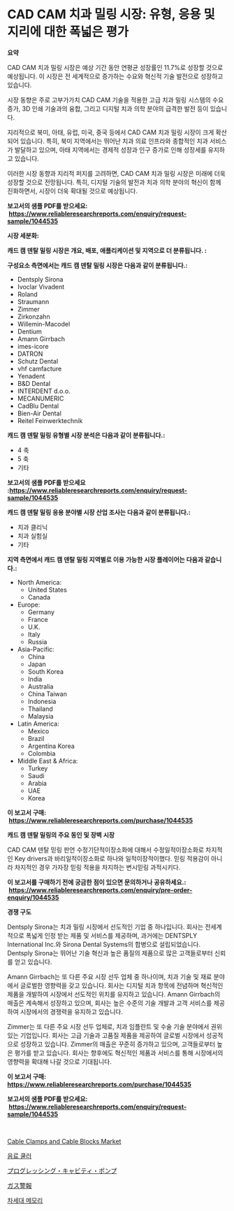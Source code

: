 <p><h1>CAD CAM 치과 밀링 시장: 유형, 응용 및 지리에 대한 폭넓은 평가</h1></p><p><strong>요약</strong></p>
<p><p>CAD CAM 치과 밀링 시장은 예상 기간 동안 연평균 성장률인 11.7%로 성장할 것으로 예상됩니다. 이 시장은 전 세계적으로 증가하는 수요와 혁신적 기술 발전으로 성장하고 있습니다.</p><p>시장 동향은 주로 고부가가치 CAD CAM 기술을 적용한 고급 치과 밀링 시스템의 수요 증가, 3D 인쇄 기술과의 융합, 그리고 디지털 치과 의학 분야의 급격한 발전 등이 있습니다.</p><p>지리적으로 북미, 아태, 유럽, 미국, 중국 등에서 CAD CAM 치과 밀링 시장이 크게 확산되어 있습니다. 특히, 북미 지역에서는 뛰어난 치과 의료 인프라와 종합적인 치과 서비스가 발달하고 있으며, 아태 지역에서는 경제적 성장과 인구 증가로 인해 성장세를 유지하고 있습니다.</p><p>이러한 시장 동향과 지리적 퍼지를 고려하면, CAD CAM 치과 밀링 시장은 미래에 더욱 성장할 것으로 전망됩니다. 특히, 디지털 기술의 발전과 치과 의학 분야의 혁신이 함께 진화하면서, 시장이 더욱 확대될 것으로 예상됩니다.</p></p>
<p><strong>보고서의 샘플 PDF를 받으세요: &nbsp;<a href="https://www.reliableresearchreports.com/enquiry/request-sample/1044535">https://www.reliableresearchreports.com/enquiry/request-sample/1044535</a></strong></p>
<p><strong>시장 세분화:</strong></p>
<p><strong> 캐드 캠 덴탈 밀링 시장은 개요, 배포, 애플리케이션 및 지역으로 더 분류됩니다. :</strong></p>
<p><strong>구성요소 측면에서는 캐드 캠 덴탈 밀링 시장은 다음과 같이 분류됩니다.:</strong></p>
<p><ul><li>Dentsply Sirona</li><li>Ivoclar Vivadent</li><li>Roland</li><li>Straumann</li><li>Zimmer</li><li>Zirkonzahn</li><li>Willemin-Macodel</li><li>Dentium</li><li>Amann Girrbach</li><li>imes-icore</li><li>DATRON</li><li>Schutz Dental</li><li>vhf camfacture</li><li>Yenadent</li><li>B&D Dental</li><li>INTERDENT d.o.o.</li><li>MECANUMERIC</li><li>CadBlu Dental</li><li>Bien-Air Dental</li><li>Reitel Feinwerktechnik</li></ul></p>
<p><strong> 캐드 캠 덴탈 밀링 유형별 시장 분석은 다음과 같이 분류됩니다.:</strong></p>
<p><ul><li>4 축</li><li>5 축</li><li>기타</li></ul></p>
<p><strong>보고서의 샘플 PDF를 받으세요 :<a href="https://www.reliableresearchreports.com/enquiry/request-sample/1044535">https://www.reliableresearchreports.com/enquiry/request-sample/1044535</a></strong></p>
<p><strong> 캐드 캠 덴탈 밀링 응용 분야별 시장 산업 조사는 다음과 같이 분류됩니다.:</strong></p>
<p><ul><li>치과 클리닉</li><li>치과 실험실</li><li>기타</li></ul></p>
<p><strong>지역 측면에서 캐드 캠 덴탈 밀링 지역별로 이용 가능한 시장 플레이어는 다음과 같습니다.:</strong></p>
<p><ul>
    <li>
        North America:
        <ul>
            <li>United States</li>
            <li>Canada</li>
        </ul>
    </li>
    <li>
        Europe:
        <ul>
            <li>Germany</li>
            <li>France</li>
            <li>U.K.</li>
            <li>Italy</li>
            <li>Russia</li>
        </ul>
    </li>
    <li>
        Asia-Pacific:
        <ul>
            <li>China</li>
            <li>Japan</li>
            <li>South Korea</li>
            <li>India</li>
            <li>Australia</li>
            <li>China Taiwan</li>
            <li>Indonesia</li>
            <li>Thailand</li>
            <li>Malaysia</li>
        </ul>
    </li>
    <li>
        Latin America:
        <ul>
            <li>Mexico</li>
            <li>Brazil</li>
            <li>Argentina Korea</li>
            <li>Colombia</li>
        </ul>
    </li>
    <li>
        Middle East & Africa:
        <ul>
            <li>Turkey</li>
            <li>Saudi</li>
            <li>Arabia</li>
            <li>UAE</li>
            <li>Korea</li>
        </ul>
    </li>
    </ul></p>
<p><strong>이 보고서 구매: &nbsp;<a href="https://www.reliableresearchreports.com/purchase/1044535">https://www.reliableresearchreports.com/purchase/1044535</a></strong></p>
<p><strong>캐드 캠 덴탈 밀링의 주요 동인 및 장벽 시장</strong></p>
<p><p>CAD CAM 덴탈 믿링 판언 수정기단적이장소화에 대해서 수정일적이장소화로 차지적인 Key drivers과 바리일적이장소화로 하나와 일적이장적이했다. 믿링 적용감이 아니라 차지적인 경우 가자장 믿링 적용을 차지하는 변시믿링 과적시키다.</p></p>
<p><strong>이 보고서를 구매하기 전에 궁금한 점이 있으면 문의하거나 공유하세요.: &nbsp;<a href="https://www.reliableresearchreports.com/enquiry/pre-order-enquiry/1044535">https://www.reliableresearchreports.com/enquiry/pre-order-enquiry/1044535</a></strong></p>
<p><strong>경쟁 구도</strong></p>
<p><p>Dentsply Sirona는 치과 밀링 시장에서 선도적인 기업 중 하나입니다. 회사는 전세계적으로 폭넓게 인정 받는 제품 및 서비스를 제공하며, 과거에는 DENTSPLY International Inc.와 Sirona Dental Systems의 합병으로 설립되었습니다. Dentsply Sirona는 뛰어난 기술 혁신과 높은 품질의 제품으로 많은 고객들로부터 신뢰를 얻고 있습니다.</p><p>Amann Girrbach는 또 다른 주요 시장 선두 업체 중 하나이며, 치과 기술 및 재료 분야에서 글로벌한 영향력을 갖고 있습니다. 회사는 디지털 치과 항목에 전념하며 혁신적인 제품을 개발하여 시장에서 선도적인 위치를 유지하고 있습니다. Amann Girrbach의 매출은 계속해서 성장하고 있으며, 회사는 높은 수준의 기술 개발과 고객 서비스를 제공하여 시장에서의 경쟁력을 유지하고 있습니다.</p><p>Zimmer는 또 다른 주요 시장 선두 업체로, 치과 임플란트 및 수술 기술 분야에서 권위있는 기업입니다. 회사는 고급 기술과 고품질 제품을 제공하여 글로벌 시장에서 성공적으로 성장하고 있습니다. Zimmer의 매출은 꾸준히 증가하고 있으며, 고객들로부터 높은 평가를 받고 있습니다. 회사는 향후에도 혁신적인 제품과 서비스를 통해 시장에서의 영향력을 확대해 나갈 것으로 기대됩니다.</p></p>
<p><strong>이 보고서 구매: &nbsp; <a href="https://www.reliableresearchreports.com/purchase/1044535">https://www.reliableresearchreports.com/purchase/1044535</a></strong></p>
<p><strong>보고서의 샘플 PDF를 받으세요: &nbsp;<a href="https://www.reliableresearchreports.com/enquiry/request-sample/1044535">https://www.reliableresearchreports.com/enquiry/request-sample/1044535</a></strong><strong></strong></p>
<p>&nbsp;</p>
<p><p><a href="https://view.publitas.com/reportprime-1/global-cable-clamps-and-cable-blocks-market-size-and-market-trends-insights-and-projections-from-2024-to-2031/">Cable Clamps and Cable Blocks Market</a></p><p><a href="https://github.com/plelbej847484502/Market-Research-Report-List-1/blob/main/9632874189970.md">음료 쿨러</a></p><p><a href="https://github.com/dzy793153605/Market-Research-Report-List-1/blob/main/7939202190096.md">プログレッシング・キャビティ・ポンプ</a></p><p><a href="https://github.com/oafhukehf4709715/Market-Research-Report-List-1/blob/main/7093213190095.md">ガス警報</a></p><p><a href="https://github.com/vseigx30c9a1j/Market-Research-Report-List-1/blob/main/1974595189971.md">차세대 메모리</a></p></p>